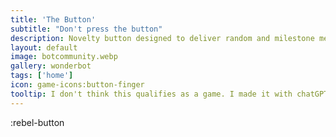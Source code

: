 ```yaml
---
title: 'The Button'
subtitle: "Don't press the button"
description: Novelty button designed to deliver random and milestone messages with graffiti. 
layout: default
image: botcommunity.webp
gallery: wonderbot
tags: ['home']
icon: game-icons:button-finger
tooltip: I don't think this qualifies as a game. I made it with chatGPT in about an hour, then it went through another iteration after my 11-year-old tapped it to 1000. I replicated the experience after adding more sentences and extending the confetti effect to 1000 with unique phrases. I believe it would make a great experience when tied in with the AMI project with slideshow and music effects.
---
```

:rebel-button
